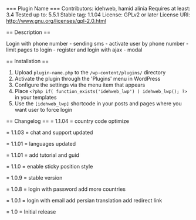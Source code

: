 === Plugin Name ===
Contributors: idehweb, hamid alinia
Requires at least: 3.4
Tested up to: 5.5.1 
Stable tag: 1.1.04
License: GPLv2 or later
License URI: http://www.gnu.org/licenses/gpl-2.0.html


== Description ==

Login with phone number - sending sms - activate user by phone number - limit pages to login - register and login with ajax - modal

== Installation ==

1. Upload `plugin-name.php` to the `/wp-content/plugins/` directory
1. Activate the plugin through the 'Plugins' menu in WordPress
1. Configure the settings via the menu item that appears
1. Place `<?php if( function_exists('idehweb_lwp') ) idehweb_lwp(); ?>` in your templates
1. Use the `[idehweb_lwp]` shortcode in your posts and pages where you want user to force login 

== Changelog ==
= 1.1.04 =
country code optimize

= 1.1.03 =
chat and support updated

= 1.1.01 =
languages updated

= 1.1.01 =
add tutorial and guid

= 1.1.0 =
enable sticky position style


= 1.0.9 =
stable version

= 1.0.8 =
login with password
add more countries 

= 1.0.1 =
login with email
add persian translation
add redirect link

= 1.0 =
Initial release

